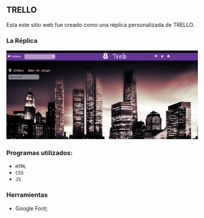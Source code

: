 ## **TRELLO**
Esta este sitio web fue creado como una réplica personalizada de TRELLO.
### La Réplica
 ![Vista de la página web](assets/img/final-web.png)
### Programas utilizados:
- `HTML`
- `CSS`
- `JS`  
### Herramientas
- Google Font;
